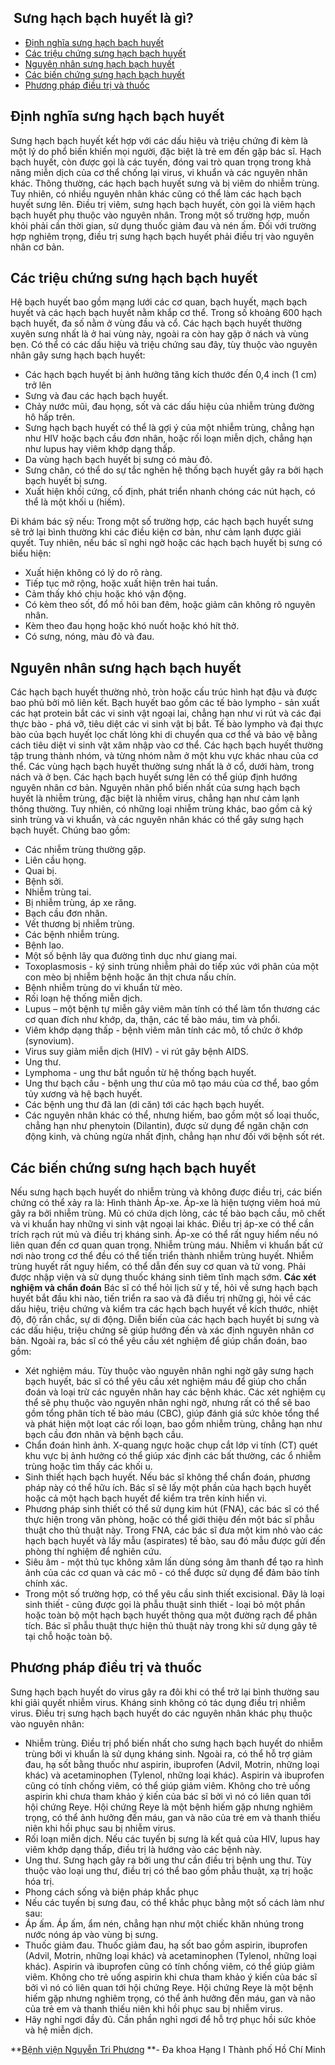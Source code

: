 ## ️ Sưng hạch bạch huyết là gì?

  * [Định nghĩa sưng hạch bạch huyết](https://bvnguyentriphuong.com.vn/huyet-hoc-truyen-mau/sung-hach-bach-huyet-la-gi#nh-ngha-sng-hch-bch-huyt)
  * [Các triệu chứng sưng hạch bạch huyết](https://bvnguyentriphuong.com.vn/huyet-hoc-truyen-mau/sung-hach-bach-huyet-la-gi#cc-triu-chng-sng-hch-bch-huyt)
  * [Nguyên nhân sưng hạch bạch huyết](https://bvnguyentriphuong.com.vn/huyet-hoc-truyen-mau/sung-hach-bach-huyet-la-gi#nguyn-nhn-sng-hch-bch-huyt)
  * [Các biến chứng sưng hạch bạch huyết](https://bvnguyentriphuong.com.vn/huyet-hoc-truyen-mau/sung-hach-bach-huyet-la-gi#cc-bin-chng-sng-hch-bch-huyt)
  * [Phương pháp điều trị và thuốc](https://bvnguyentriphuong.com.vn/huyet-hoc-truyen-mau/sung-hach-bach-huyet-la-gi#phng-php-iu-tr-v-thuc)


## **Định nghĩa sưng hạch bạch huyết**
Sưng hạch bạch huyết kết hợp với các dấu hiệu và triệu chứng đi kèm là một lý do phổ biến khiến mọi người, đặc biệt là trẻ em đến gặp bác sĩ.
Hạch bạch huyết, còn được gọi là các tuyến, đóng vai trò quan trọng trong khả năng miễn dịch của cơ thể chống lại virus, vi khuẩn và các nguyên nhân khác. Thông thường, các hạch bạch huyết sưng và bị viêm do nhiễm trùng. Tuy nhiên, có nhiều nguyên nhân khác cũng có thể làm các hạch bạch huyết sưng lên.
Điều trị viêm, sưng hạch bạch huyết, còn gọi là viêm hạch bạch huyết phụ thuộc vào nguyên nhân. Trong một số trường hợp, muốn khỏi phải cần thời gian, sử dụng thuốc giảm đau và nén ấm. Đối với trường hợp nghiêm trọng, điều trị sưng hạch bạch huyết phải điều trị vào nguyên nhân cơ bản.
## **Các triệu chứng sưng hạch bạch huyết**
Hệ bạch huyết bao gồm mạng lưới các cơ quan, bạch huyết, mạch bạch huyết và các hạch bạch huyết nằm khắp cơ thể. Trong số khoảng 600 hạch bạch huyết, đa số nằm ở vùng đầu và cổ. Các hạch bạch huyết thường xuyên sưng nhất là ở hai vùng này, ngoài ra còn hay gặp ở nách và vùng bẹn.
Có thể có các dấu hiệu và triệu chứng sau đây, tùy thuộc vào nguyên nhân gây sưng hạch bạch huyết:
  * Các hạch bạch huyết bị ảnh hưởng tăng kích thước đến 0,4 inch (1 cm) trở lên
  * Sưng và đau các hạch bạch huyết.
  * Chảy nước mũi, đau họng, sốt và các dấu hiệu của nhiễm trùng đường hô hấp trên.
  * Sưng hạch bạch huyết có thể là gợi ý của một nhiễm trùng, chẳng hạn như HIV hoặc bạch cầu đơn nhân, hoặc rối loạn miễn dịch, chẳng hạn như lupus hay viêm khớp dạng thấp.
  * Da vùng hạch bạch huyết bị sưng có màu đỏ.
  * Sưng chân, có thể do sự tắc nghẽn hệ thống bạch huyết gây ra bởi hạch bạch huyết bị sưng.
  * Xuất hiện khối cứng, cố định, phát triển nhanh chóng các nút hạch, có thể là một khối u (hiếm).


Đi khám bác sỹ nếu:
Trong một số trường hợp, các hạch bạch huyết sưng sẽ trở lại bình thường khi các điều kiện cơ bản, như cảm lạnh được giải quyết. Tuy nhiên, nếu bác sĩ nghi ngờ hoặc các hạch bạch huyết bị sưng có biểu hiện:
  * Xuất hiện không có lý do rõ ràng.
  * Tiếp tục mở rộng, hoặc xuất hiện trên hai tuần.
  * Cảm thấy khó chịu hoặc khó vận động.
  * Có kèm theo sốt, đổ mồ hôi ban đêm, hoặc giảm cân không rõ nguyên nhân.
  * Kèm theo đau họng hoặc khó nuốt hoặc khó hít thở.
  * Có sưng, nóng, màu đỏ và đau.


## **Nguyên nhân sưng hạch bạch huyết**
Các hạch bạch huyết thường nhỏ, tròn hoặc cấu trúc hình hạt đậu và được bao phủ bởi mô liên kết. Bạch huyết bao gồm các tế bào lympho - sản xuất các hạt protein bắt các vi sinh vật ngoại lai, chẳng hạn như vi rút và các đại thực bào - phá vỡ, tiêu diệt các vi sinh vật bị bắt. Tế bào lympho và đại thực bào của bạch huyết lọc chất lỏng khi di chuyển qua cơ thể và bảo vệ bằng cách tiêu diệt vi sinh vật xâm nhập vào cơ thể.
Các hạch bạch huyết thường tập trung thành nhóm, và từng nhóm nằm ở một khu vực khác nhau của cơ thể. Các vùng hạch bạch huyết thường sưng nhất là ở cổ, dưới hàm, trong nách và ở bẹn. Các hạch bạch huyết sưng lên có thể giúp định hướng nguyên nhân cơ bản.
Nguyên nhân phổ biến nhất của sưng hạch bạch huyết là nhiễm trùng, đặc biệt là nhiễm virus, chẳng hạn như cảm lạnh thông thường. Tuy nhiên, có những loại nhiễm trùng khác, bao gồm cả ký sinh trùng và vi khuẩn, và các nguyên nhân khác có thể gây sưng hạch bạch huyết. Chúng bao gồm:
  * Các nhiễm trùng thường gặp.
  * Liên cầu họng.
  * Quai bị.
  * Bệnh sởi.
  * Nhiễm trùng tai.
  * Bị nhiễm trùng, áp xe răng.
  * Bạch cầu đơn nhân.
  * Vết thương bị nhiễm trùng.
  * Các bệnh nhiễm trùng.
  * Bệnh lao.
  * Một số bệnh lây qua đường tình dục như giang mai.
  * Toxoplasmosis - ký sinh trùng nhiễm phải do tiếp xúc với phân của một con mèo bị nhiễm bệnh hoặc ăn thịt chưa nấu chín.
  * Bệnh nhiễm trùng do vi khuẩn từ mèo.
  * Rối loạn hệ thống miễn dịch.
  * Lupus – một bệnh tự miễn gây viêm mãn tính có thể làm tổn thương các cơ quan đích như khớp, da, thận, các tế bào máu, tim và phổi.
  * Viêm khớp dạng thấp - bệnh viêm mãn tính các mô, tổ chức ở khớp (synovium).
  * Virus suy giảm miễn dịch (HIV) - vi rút gây bệnh AIDS.
  * Ung thư.
  * Lymphoma - ung thư bắt nguồn từ hệ thống bạch huyết.
  * Ung thư bạch cầu - bệnh ung thư của mô tạo máu của cơ thể, bao gồm tủy xương và hệ bạch huyết.
  * Các bệnh ung thư đã lan (di căn) tới các hạch bạch huyết.
  * Các nguyên nhân khác có thể, nhưng hiếm, bao gồm một số loại thuốc, chẳng hạn như phenytoin (Dilantin), được sử dụng để ngăn chặn cơn động kinh, và chủng ngừa nhất định, chẳng hạn như đối với bệnh sốt rét.


## **Các biến chứng sưng hạch bạch huyết**
Nếu sưng hạch bạch huyết do nhiễm trùng và không được điều trị, các biến chứng có thể xảy ra là:
Hình thành Áp-xe. Áp-xe là hiện tượng viêm hoá mủ gây ra bởi nhiễm trùng. Mủ có chứa dịch lỏng, các tế bào bạch cầu, mô chết và vi khuẩn hay những vi sinh vật ngoại lai khác. Điều trị áp-xe có thể cần trích rạch rút mủ và điều trị kháng sinh. Áp-xe có thể rất nguy hiểm nếu nó liên quan đến cơ quan quan trọng.
Nhiễm trùng máu. Nhiễm vi khuẩn bất cứ nơi nào trong cơ thể đều có thể tiến triển thành nhiễm trùng huyết. Nhiễm trùng huyết rất nguy hiểm, có thể dẫn đến suy cơ quan và tử vong. Phải được nhập viện và sử dụng thuốc kháng sinh tiêm tĩnh mạch sớm.
**Các xét nghiệm và chẩn đoán**
Bác sĩ có thể hỏi lịch sử y tế, hỏi về sưng hạch bạch huyết bắt đầu khi nào, tiến triển ra sao và đã điều trị những gì, hỏi về các dấu hiệu, triệu chứng và kiểm tra các hạch bạch huyết về kích thước, nhiệt độ, độ rắn chắc, sự di động. Diễn biến của các hạch bạch huyết bị sưng và các dấu hiệu, triệu chứng sẽ giúp hướng đến và xác định nguyên nhân cơ bản.
Ngoài ra, bác sĩ có thể yêu cầu xét nghiệm để giúp chẩn đoán, bao gồm:
  * Xét nghiệm máu. Tùy thuộc vào nguyên nhân nghi ngờ gây sưng hạch bạch huyết, bác sĩ có thể yêu cầu xét nghiệm máu để giúp cho chẩn đoán và loại trừ các nguyên nhân hay các bệnh khác. Các xét nghiệm cụ thể sẽ phụ thuộc vào nguyên nhân nghi ngờ, nhưng rất có thể sẽ bao gồm tổng phân tích tế bào máu (CBC), giúp đánh giá sức khỏe tổng thể và phát hiện một loạt các rối loạn, bao gồm nhiễm trùng, chẳng hạn như bạch cầu đơn nhân và bệnh bạch cầu.
  * Chẩn đoán hình ảnh. X-quang ngực hoặc chụp cắt lớp vi tính (CT) quét khu vực bị ảnh hưởng có thể giúp xác định các bất thường, các ổ nhiễm trùng hoặc tìm thấy các khối u.
  * Sinh thiết hạch bạch huyết. Nếu bác sĩ không thể chẩn đoán, phương pháp này có thể hữu ích. Bác sĩ sẽ lấy một phần của hạch bạch huyết hoặc cả một hạch bạch huyết để kiểm tra trên kính hiển vi.
  * Phương pháp sinh thiết có thể sử dụng kim hút (FNA), các bác sĩ có thể thực hiện trong văn phòng, hoặc có thể giới thiệu đến một bác sĩ phẫu thuật cho thủ thuật này. Trong FNA, các bác sĩ đưa một kim nhỏ vào các hạch bạch huyết và lấy mẫu (aspirates) tế bào, sau đó mẫu được gửi đến phòng thí nghiệm để nghiên cứu.
  * Siêu âm - một thủ tục không xâm lấn dùng sóng âm thanh để tạo ra hình ảnh của các cơ quan và các mô - có thể được sử dụng để đảm bảo tính chính xác.
  * Trong một số trường hợp, có thể yêu cầu sinh thiết excisional. Đây là loại sinh thiết - cũng được gọi là phẫu thuật sinh thiết - loại bỏ một phần hoặc toàn bộ một hạch bạch huyết thông qua một đường rạch để phân tích. Bác sĩ phẫu thuật thực hiện thủ thuật này trong khi sử dụng gây tê tại chỗ hoặc toàn bộ.


## **Phương pháp điều trị và thuốc**
Sưng hạch bạch huyết do virus gây ra đôi khi có thể trở lại bình thường sau khi giải quyết nhiễm virus. Kháng sinh không có tác dụng điều trị nhiễm virus. Điều trị sưng hạch bạch huyết do các nguyên nhân khác phụ thuộc vào nguyên nhân:
  * Nhiễm trùng. Điều trị phổ biến nhất cho sưng hạch bạch huyết do nhiễm trùng bởi vi khuẩn là sử dụng kháng sinh. Ngoài ra, có thể hỗ trợ giảm đau, hạ sốt bằng thuốc như aspirin, ibuprofen (Advil, Motrin, những loại khác) và acetaminophen (Tylenol, những loại khác). Aspirin và ibuprofen cũng có tính chống viêm, có thể giúp giảm viêm. Không cho trẻ uống aspirin khi chưa tham khảo ý kiến của bác sĩ bởi vì nó có liên quan tới hội chứng Reye. Hội chứng Reye là một bệnh hiếm gặp nhưng nghiêm trọng, có thể ảnh hưởng đến máu, gan và não của trẻ em và thanh thiếu niên khi hồi phục sau bị nhiễm virus.
  * Rối loạn miễn dịch. Nếu các tuyến bị sưng là kết quả của HIV, lupus hay viêm khớp dạng thấp, điều trị là hướng vào các bệnh này.
  * Ung thư. Sưng hạch gây ra bởi ung thư cần điều trị bệnh ung thư. Tùy thuộc vào loại ung thư, điều trị có thể bao gồm phẫu thuật, xạ trị hoặc hóa trị.
  * Phong cách sống và biện pháp khắc phục
  * Nếu các tuyến bị sưng đau, có thể khắc phục bằng một số cách làm như sau:
  * Áp ấm. Áp ấm, ẩm nén, chẳng hạn như một chiếc khăn nhúng trong nước nóng áp vào vùng bị sưng.
  * Thuốc giảm đau. Thuốc giảm đau, hạ sốt bao gồm aspirin, ibuprofen (Advil, Motrin, những loại khác) và acetaminophen (Tylenol, những loại khác). Aspirin và ibuprofen cũng có tính chống viêm, có thể giúp giảm viêm. Không cho trẻ uống aspirin khi chưa tham khảo ý kiến của bác sĩ bởi vì nó có liên quan tới hội chứng Reye. Hội chứng Reye là một bệnh hiếm gặp nhưng nghiêm trọng, có thể ảnh hưởng đến máu, gan và não của trẻ em và thanh thiếu niên khi hồi phục sau bị nhiễm virus.
  * Hãy nghỉ ngơi đầy đủ. Cần phần nghỉ ngơi để hỗ trợ phục hồi sức khỏe và hệ miễn dịch.


**[Bệnh viện Nguyễn Tri Phương](https://bvnguyentriphuong.com.vn/) **- Đa khoa Hạng I Thành phố Hồ Chí Minh
